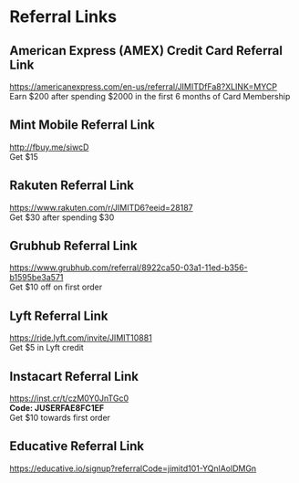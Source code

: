 # Referral Links

## American Express (AMEX) Credit Card Referral Link
<https://americanexpress.com/en-us/referral/JIMITDfFa8?XLINK=MYCP>  
Earn $200 after spending $2000 in the first 6 months of Card Membership

## Mint Mobile Referral Link
<http://fbuy.me/siwcD>  
Get $15

## Rakuten Referral Link
<https://www.rakuten.com/r/JIMITD6?eeid=28187>  
Get $30 after spending $30

## Grubhub Referral Link
<https://www.grubhub.com/referral/8922ca50-03a1-11ed-b356-b1595be3a571>  
Get $10 off on first order

## Lyft Referral Link
<https://ride.lyft.com/invite/JIMIT10881>  
Get $5 in Lyft credit

## Instacart Referral Link
<https://inst.cr/t/czM0Y0JnTGc0>  
**Code: JUSERFAE8FC1EF**  
Get $10 towards first order

## Educative Referral Link
<https://educative.io/signup?referralCode=jimitd101-YQnlAolDMGn>
